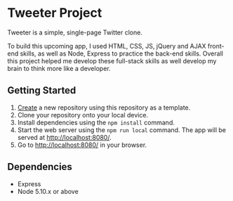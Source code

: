 # Tweeter Project

Tweeter is a simple, single-page Twitter clone.

To build this upcoming app, I used HTML, CSS, JS, jQuery and AJAX front-end skills, as well as Node, Express to practice the back-end skills. Overall this project helped me develop these full-stack skills as well develop my brain to think more like a developer.

## Getting Started

1. [Create](https://docs.github.com/en/repositories/creating-and-managing-repositories/creating-a-repository-from-a-template) a new repository using this repository as a template.
2. Clone your repository onto your local device.
3. Install dependencies using the `npm install` command.
3. Start the web server using the `npm run local` command. The app will be served at <http://localhost:8080/>.
4. Go to <http://localhost:8080/> in your browser.

## Dependencies

- Express
- Node 5.10.x or above
